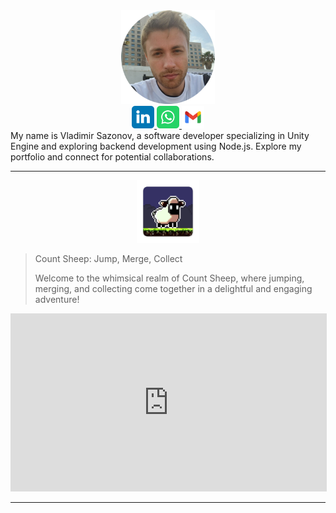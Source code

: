 <center><img src="https://raw.githubusercontent.com/vovasazonov/portfolio/master/assets/img/profile.png" alt="Profile" width="150" height="150"></center>
<center>
  <a href="https://www.linkedin.com/in/vladimir-sazonov-66247b21a?utm_source=share&utm_campaign=share_via&utm_content=profile&utm_medium=android_app">
    <img src="https://raw.githubusercontent.com/vovasazonov/portfolio/master/assets/img/linkedin-icon.png" alt="linkedin" width="36" height="36">
  </a>
  <a href="https://wa.me/+972508150772">
    <img src="https://raw.githubusercontent.com/vovasazonov/portfolio/master/assets/img/whatsapp-icon.png" alt="whatsapp" width="36" height="36">
  </a>
  <a href="mailto:vova.sazonovvv@gmail.com">
    <img src="https://raw.githubusercontent.com/vovasazonov/portfolio/master/assets/img/gmail-icon.png" alt="gmail" width="36" height="36">
  </a>
</center>
My name is Vladimir Sazonov, a software developer specializing in Unity Engine and exploring backend development using Node.js. Explore my portfolio and connect for potential collaborations.

***
<center>
  <img src="https://raw.githubusercontent.com/vovasazonov/portfolio/master/assets/img/projects/count-sheep/icon.png" alt="count-sheep-icon" width="100" height="100">
</center>

> Count Sheep: Jump, Merge, Collect
> 
> Welcome to the whimsical realm of Count Sheep, where jumping, merging, and collecting come together in a delightful and engaging adventure!

<center>
<iframe width="506" height="285" src="https://www.youtube.com/embed/RWDRQd1MnFw?si=GLzBj1pHYL3E1asc" title="YouTube video player" frameborder="0" allow="accelerometer; autoplay; clipboard-write; encrypted-media; gyroscope; picture-in-picture; web-share" allowfullscreen></iframe>
</center>

<!--
<html>
  <head>
    <title>Slideshow Images</title>
    <style>
      * {
        box-sizing: border-box
      }
      body {
        font-family: Verdana, sans-serif;
        margin: 0
      }
      .mySlides {
        display: none
      }
      img {
        vertical-align: middle;
      }
      .slideshow-container {
        max-width: 1000px;
        position: relative;
        margin: auto;
      }
      /* Next & previous buttons */
      .prev,
      .next {
        cursor: pointer;
        position: absolute;
        top: 50%;
        width: auto;
        padding: 16px;
        margin-top: -22px;
        color: white;
        font-weight: bold;
        font-size: 18px;
        transition: 0.6s ease;
        border-radius: 0 3px 3px 0;
        user-select: none;
      }
      /* Position the "next button" to the right */
      .next {
        right: 0;
        border-radius: 3px 0 0 3px;
      }
      /* On hover, add a black background color with a little bit see-through */
      .prev:hover,
      .next:hover {
        background-color: rgba(0, 0, 0, 0.8);
      }
      /* Caption text */
      .text {
        color: #ffffff;
        font-size: 15px;
        padding: 8px 12px;
        position: absolute;
        bottom: 8px;
        width: 100%;
        text-align: center;
      }
      /* Number text (1/3 etc) */
      .numbertext {
        color: #ffffff;
        font-size: 12px;
        padding: 8px 12px;
        position: absolute;
        top: 0;
      }
      /* The dots/bullets/indicators */
      .dot {
        cursor: pointer;
        height: 15px;
        width: 15px;
        margin: 0 2px;
        background-color: #999999;
        border-radius: 50%;
        display: inline-block;
        transition: background-color 0.6s ease;
      }
      .active,
      .dot:hover {
        background-color: #111111;
      }
      /* Fading animation */
      .fade {
        -webkit-animation-name: fade;
        -webkit-animation-duration: 1.5s;
        animation-name: fade;
        animation-duration: 1.5s;
      }
      @-webkit-keyframes fade {
        from {
          opacity: .4
        }
        to {
          opacity: 1
        }
      }
      @keyframes fade {
        from {
          opacity: .4
        }
        to {
          opacity: 1
        }
      }
      /* On smaller screens, decrease text size */
      @media only screen and (max-width: 300px) {
        .prev,
        .next,
        .text {
          font-size: 11px
        }
      }
    </style>
  </head>
  <body>
    <section id="main-content">
      <div class="slideshow-container">
        <div class="mySlides fade">
          <div class="numbertext">1 / 4</div>
          <img src="https://raw.githubusercontent.com/vovasazonov/portfolio/master/assets/img/projects/count-sheep/market_image_1.png" style="width:100%">
          <div class="text"></div>
        </div>
        <div class="mySlides fade">
          <div class="numbertext">2 / 4</div>
          <img src="https://raw.githubusercontent.com/vovasazonov/portfolio/master/assets/img/projects/count-sheep/market_image_2.png" style="width:100%">
          <div class="text"></div>
        </div>
        <div class="mySlides fade">
          <div class="numbertext">3 / 4</div>
          <img src="https://raw.githubusercontent.com/vovasazonov/portfolio/master/assets/img/projects/count-sheep/market_image_3.png" style="width:100%">
          <div class="text"></div>
        </div>
        <div class="mySlides fade">
          <div class="numbertext">4 / 4</div>
          <img src="https://raw.githubusercontent.com/vovasazonov/portfolio/master/assets/img/projects/count-sheep/market_image_4.png" style="width:100%">
          <div class="text"></div>
        </div>
        <a class="prev" onclick="plusSlides(-1)">&#10094;</a>
        <a class="next" onclick="plusSlides(1)">&#10095;</a>
      </div>
      <br>
      <div style="text-align:center">
        <span class="dot" onclick="currentSlide(1)"></span>
        <span class="dot" onclick="currentSlide(2)"></span>
        <span class="dot" onclick="currentSlide(3)"></span>
        <span class="dot" onclick="currentSlide(4)"></span>
      </div>
    </section>
    <script>
      var slideIndex = 1;
      showSlides(slideIndex);
      function plusSlides(n) {
        showSlides(slideIndex += n);
      }
      function currentSlide(n) {
        showSlides(slideIndex = n);
      }
      function showSlides(n) {
        var i;
        var slides = document.getElementsByClassName("mySlides");
        var dots = document.getElementsByClassName("dot");
        if(n > slides.length) {
          slideIndex = 1
        }
        if(n < 1) {
          slideIndex = slides.length
        }
        for(i = 0; i < slides.length; i++) {
          slides[i].style.display = "none";
        }
        for(i = 0; i < dots.length; i++) {
          dots[i].className = dots[i].className.replace(" active", "");
        }
        slides[slideIndex - 1].style.display = "block";
        dots[slideIndex - 1].className += " active";
      }
    </script>
  </body>
</html>
-->

<!-- 0000000000000000000000000000000000000000000000000000000000000000000000000000000000000000000000000 -->

***
